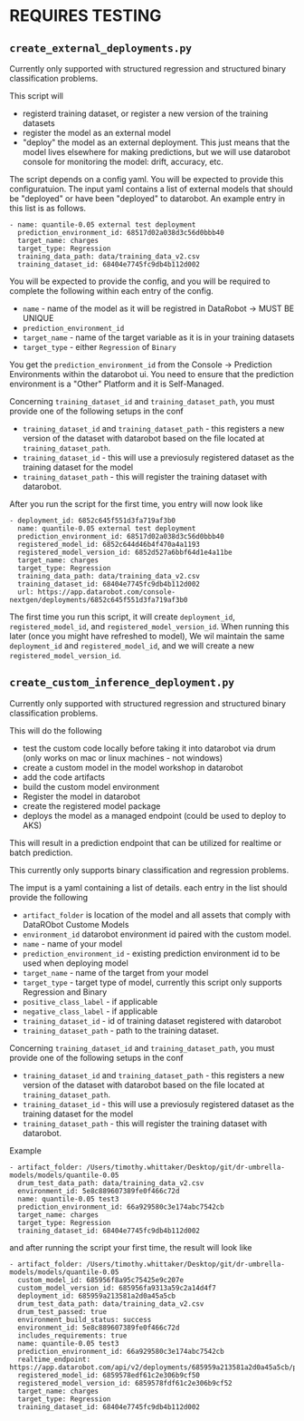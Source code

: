 # REQUIRES TESTING

## `create_external_deployments.py`

Currently only supported with structured regression and structured binary classification problems.  


This script will 
* registerd training dataset, or register a new version of the training datasets 
* register the model as an external model 
* "deploy" the model as an external deployment.  This just means that the model lives elsewhere for making predictions, but we will use datarobot console for monitoring the model: drift, accuracy, etc.

The script depends on a config yaml.  You will be expected to provide this configuratuion.  The input yaml contains a list of external models that should be "deployed" or have been "deployed" to datarobot.  An example entry in this list is as follows.  

```
- name: quantile-0.05 external test deployment
  prediction_environment_id: 68517d02a038d3c56d0bbb40
  target_name: charges
  target_type: Regression
  training_data_path: data/training_data_v2.csv
  training_dataset_id: 68404e7745fc9db4b112d002
```

You will be expected to provide the config, and you will be required to complete the following within each entry of the config.  
* `name` - name of the model as it will be registred in DataRobot -> MUST BE UNIQUE
* `prediction_environment_id`
* `target_name` - name of the target variable as it is in your training datasets
* `target_type` - either `Regression` of `Binary`

You get the `prediction_environment_id` from the Console -> Prediction Environments within the datarobot ui.  You need to ensure that the prediction environment is a "Other" Platform and it is Self-Managed.  

Concerning `training_dataset_id` and `training_dataset_path`, you must provide one of the following setups in the conf
* `training_dataset_id` and `training_dataset_path` - this registers a new version of the dataset with datarobot based on the file located at `training_dataset_path`.  
* `training_dataset_id` - this will use a previosuly registered dataset as the training dataset for the model 
* `training_dataset_path` - this will register the training dataset with datarobot.  

After you run the script for the first time, you entry will now look like 

```
- deployment_id: 6852c645f551d3fa719af3b0
  name: quantile-0.05 external test deployment
  prediction_environment_id: 68517d02a038d3c56d0bbb40
  registered_model_id: 6852c644d46b4f470a4a1193
  registered_model_version_id: 6852d527a6bbf64d1e4a11be
  target_name: charges
  target_type: Regression
  training_data_path: data/training_data_v2.csv
  training_dataset_id: 68404e7745fc9db4b112d002
  url: https://app.datarobot.com/console-nextgen/deployments/6852c645f551d3fa719af3b0
  ```

The first time you run this script, it will create `deployment_id`, `registered_model_id`, and `registered_model_version_id`.  When running this later (once you might have refreshed to model), We wil maintain the same `deployment_id` and `registered_model_id`, and we will create a new `registered_model_version_id`.  

## `create_custom_inference_deployment.py`

Currently only supported with structured regression and structured binary classification problems.  

This will do the following 

* test the custom code locally before taking it into datarobot via drum (only works on mac or linux machines - not windows)
* create a custom model in the model workshop in datarobot
* add the code artifacts
* build the custom model environment
* Register the model in datarobot
* create the registered model package
* deploys the model as a managed endpoint (could be used to deploy to AKS)

This will result in a prediction endpoint that can be utilized for realtime or batch prediction.  

This currently only supports binary classification and regression problems.

The imput is a yaml containing a list of details.  each entry in the list should provide the following 
* `artifact_folder` is location of the model and all assets that comply with DataRObot Custome Models
* `environment_id` datarobot environment id paired with the custom model.  
* `name` - name of your model
* `prediction_environment_id` - existing prediction environment id to be used when deploying model 
* `target_name` - name of the target from your model
* `target_type` - target type of model, currently this script only supports Regression and Binary
* `positive_class_label` - if applicable
* `negative_class_label` - if applicable
* `training_dataset_id` - id of training dataset registered with datarobot
* `training_dataset_path` - path to the training dataset.  

Concerning `training_dataset_id` and `training_dataset_path`, you must provide one of the following setups in the conf
* `training_dataset_id` and `training_dataset_path` - this registers a new version of the dataset with datarobot based on the file located at `training_dataset_path`.  
* `training_dataset_id` - this will use a previosuly registered dataset as the training dataset for the model 
* `training_dataset_path` - this will register the training dataset with datarobot.  

Example 

```
- artifact_folder: /Users/timothy.whittaker/Desktop/git/dr-umbrella-models/models/quantile-0.05
  drum_test_data_path: data/training_data_v2.csv
  environment_id: 5e8c889607389fe0f466c72d
  name: quantile-0.05 test3
  prediction_environment_id: 66a929580c3e174abc7542cb
  target_name: charges
  target_type: Regression
  training_dataset_id: 68404e7745fc9db4b112d002
```
and after running the script your first time, the result will look like 

```
- artifact_folder: /Users/timothy.whittaker/Desktop/git/dr-umbrella-models/models/quantile-0.05
  custom_model_id: 685956f8a95c75425e9c207e
  custom_model_version_id: 685956fa9313a59c2a14d4f7
  deployment_id: 685959a213581a2d0a45a5cb
  drum_test_data_path: data/training_data_v2.csv
  drum_test_passed: true
  environment_build_status: success
  environment_id: 5e8c889607389fe0f466c72d
  includes_requirements: true
  name: quantile-0.05 test3
  prediction_environment_id: 66a929580c3e174abc7542cb
  realtime_endpoint: https://app.datarobot.com/api/v2/deployments/685959a213581a2d0a45a5cb/predictions
  registered_model_id: 6859578edf61c2e306b9cf50
  registered_model_version_id: 6859578fdf61c2e306b9cf52
  target_name: charges
  target_type: Regression
  training_dataset_id: 68404e7745fc9db4b112d002
```
